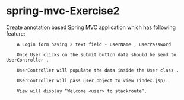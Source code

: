 # spring-mvc-Exercise2
Create annotation based Spring MVC application which has following feature:

        A Login form having 2 text field - userName , userPassword

        Once User clicks on the submit button data should be send to UserController ,

        UserController will populate the data inside the User class .

        UserController will pass user object to view (index.jsp).

        View will display “Welcome <user> to stackroute”.
